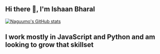 ## Hi there 👋, I'm Ishaan Bharal

[![Naguumo's GitHub stats](https://github-readme-stats.vercel.app/api?username=naguumo)](https://github.com/anuraghazra/github-readme-stats)

## I work mostly in JavaScript and Python and am looking to grow that skillset

<!--
**Naguumo/Naguumo** is a ✨ _special_ ✨ repository because its `README.md` (this file) appears on your GitHub profile.

Here are some ideas to get you started:

- 🔭 I’m currently working on ...
- 🌱 I’m currently learning ...
- 👯 I’m looking to collaborate on ...
- 🤔 I’m looking for help with ...
- 💬 Ask me about ...
- 📫 How to reach me: ...
- 😄 Pronouns: ...
- ⚡ Fun fact: ...
-->
